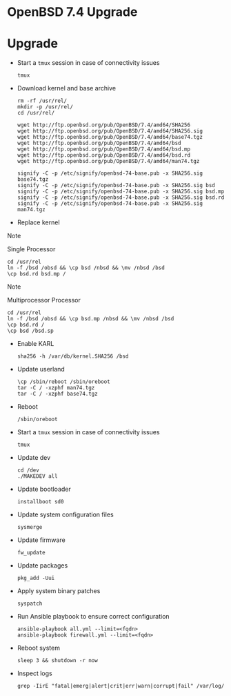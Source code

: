 # OpenBSD 7.4 Upgrade

# Upgrade

- Start a `tmux` session in case of connectivity issues

  ```
  tmux
  ```

- Download kernel and base archive

  ```
  rm -rf /usr/rel/
  mkdir -p /usr/rel/
  cd /usr/rel/

  wget http://ftp.openbsd.org/pub/OpenBSD/7.4/amd64/SHA256
  wget http://ftp.openbsd.org/pub/OpenBSD/7.4/amd64/SHA256.sig
  wget http://ftp.openbsd.org/pub/OpenBSD/7.4/amd64/base74.tgz
  wget http://ftp.openbsd.org/pub/OpenBSD/7.4/amd64/bsd
  wget http://ftp.openbsd.org/pub/OpenBSD/7.4/amd64/bsd.mp
  wget http://ftp.openbsd.org/pub/OpenBSD/7.4/amd64/bsd.rd
  wget http://ftp.openbsd.org/pub/OpenBSD/7.4/amd64/man74.tgz

  signify -C -p /etc/signify/openbsd-74-base.pub -x SHA256.sig base74.tgz
  signify -C -p /etc/signify/openbsd-74-base.pub -x SHA256.sig bsd
  signify -C -p /etc/signify/openbsd-74-base.pub -x SHA256.sig bsd.mp
  signify -C -p /etc/signify/openbsd-74-base.pub -x SHA256.sig bsd.rd
  signify -C -p /etc/signify/openbsd-74-base.pub -x SHA256.sig man74.tgz
  ```

- Replace kernel

> [!NOTE]
> Single Processor

  ```
  cd /usr/rel
  ln -f /bsd /obsd && \cp bsd /nbsd && \mv /nbsd /bsd
  \cp bsd.rd bsd.mp /
  ```

> [!NOTE]
> Multiprocessor Processor

  ```
  cd /usr/rel
  ln -f /bsd /obsd && \cp bsd.mp /nbsd && \mv /nbsd /bsd
  \cp bsd.rd /
  \cp bsd /bsd.sp
  ```

- Enable KARL

  ```
  sha256 -h /var/db/kernel.SHA256 /bsd
  ```

- Update userland

  ```
  \cp /sbin/reboot /sbin/oreboot
  tar -C / -xzphf man74.tgz
  tar -C / -xzphf base74.tgz
  ```

- Reboot

  ```
  /sbin/oreboot
  ```

- Start a `tmux` session in case of connectivity issues

  ```
  tmux
  ```

- Update dev

  ```
  cd /dev
  ./MAKEDEV all
  ```

- Update bootloader

  ```
  installboot sd0
  ```

- Update system configuration files

  ```
  sysmerge
  ```

- Update firmware

  ```
  fw_update
  ```

- Update packages

  ```
  pkg_add -Uui
  ```

- Apply system binary patches

  ```
  syspatch
  ```

- Run Ansible playbook to ensure correct configuration

  ```
  ansible-playbook all.yml --limit=<fqdn>
  ansible-playbook firewall.yml --limit=<fqdn>
  ```

- Reboot system

  ```
  sleep 3 && shutdown -r now
  ```

- Inspect logs

  ```
  grep -IirE "fatal|emerg|alert|crit|err|warn|corrupt|fail" /var/log/
  ```
